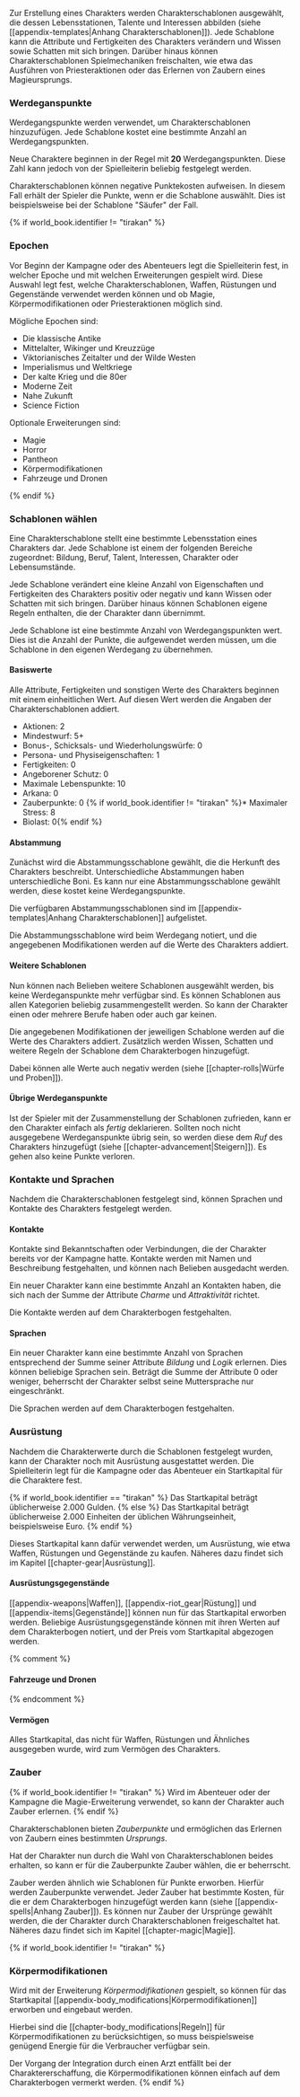 Zur Erstellung eines Charakters werden Charakterschablonen ausgewählt, die dessen Lebensstationen, Talente und Interessen abbilden (siehe [[appendix-templates|Anhang Charakterschablonen]]). Jede Schablone kann die Attribute und Fertigkeiten des Charakters verändern und Wissen sowie Schatten mit sich bringen. Darüber hinaus können Charakterschablonen Spielmechaniken freischalten, wie etwa das Ausführen von Priesteraktionen oder das Erlernen von Zaubern eines Magieursprungs.

### Werdeganspunkte

Werdegangspunkte werden verwendet, um Charakterschablonen hinzuzufügen. Jede Schablone kostet eine bestimmte Anzahl an Werdegangspunkten.

Neue Charaktere beginnen in der Regel mit **20** Werdegangspunkten. Diese Zahl kann jedoch von der Spielleiterin beliebig festgelegt werden.

Charakterschablonen können negative Punktekosten aufweisen. In diesem Fall erhält der Spieler die Punkte, wenn er die Schablone auswählt. Dies ist beispielsweise bei der Schablone "Säufer" der Fall.

{% if world_book.identifier != "tirakan" %}
### Epochen

Vor Beginn der Kampagne oder des Abenteuers legt die Spielleiterin fest, in welcher Epoche und mit welchen Erweiterungen gespielt wird. Diese Auswahl legt fest, welche Charakterschablonen, Waffen, Rüstungen und Gegenstände verwendet werden können und ob Magie, Körpermodifikationen oder Priesteraktionen möglich sind.

Mögliche Epochen sind:

* Die klassische Antike
* Mittelalter, Wikinger und Kreuzzüge
* Viktorianisches Zeitalter und der Wilde Westen
* Imperialismus und Weltkriege
* Der kalte Krieg und die 80er
* Moderne Zeit
* Nahe Zukunft
* Science Fiction

Optionale Erweiterungen sind:

* Magie
* Horror
* Pantheon
* Körpermodifikationen
* Fahrzeuge und Dronen

{% endif %}

### Schablonen wählen

Eine Charakterschablone stellt eine bestimmte Lebensstation eines Charakters dar. Jede Schablone ist einem der folgenden Bereiche zugeordnet: Bildung, Beruf, Talent, Interessen, Charakter oder Lebensumstände.

Jede Schablone verändert eine kleine Anzahl von Eigenschaften und Fertigkeiten des Charakters positiv oder negativ und kann Wissen oder Schatten mit sich bringen. Darüber hinaus können Schablonen eigene Regeln enthalten, die der Charakter dann übernimmt.

Jede Schablone ist eine bestimmte Anzahl von Werdegangspunkten wert. Dies ist die Anzahl der Punkte, die aufgewendet werden müssen, um die Schablone in den eigenen Werdegang zu übernehmen.

#### Basiswerte

Alle Attribute, Fertigkeiten und sonstigen Werte des Charakters beginnen mit einem einheitlichen Wert. Auf diesen Wert werden die Angaben der Charakterschablonen addiert.

* Aktionen: 2
* Mindestwurf: 5+
* Bonus-, Schicksals- und Wiederholungswürfe: 0
* Persona- und Physiseigenschaften: 1
* Fertigkeiten: 0
* Angeborener Schutz: 0
* Maximale Lebenspunkte: 10
* Arkana: 0
* Zauberpunkte: 0
{% if world_book.identifier != "tirakan" %}* Maximaler Stress: 8
* Biolast: 0{% endif %}

#### Abstammung

Zunächst wird die Abstammungsschablone gewählt, die die Herkunft des Charakters beschreibt. Unterschiedliche Abstammungen haben unterschiedliche Boni. Es kann nur eine Abstammungsschablone gewählt werden, diese kostet keine Werdegangspunkte.

Die verfügbaren Abstammungsschablonen sind im [[appendix-templates|Anhang Charakterschablonen]] aufgelistet.

Die Abstammungsschablone wird beim Werdegang notiert, und die angegebenen Modifikationen werden auf die Werte des Charakters addiert.

#### Weitere Schablonen

Nun können nach Belieben weitere Schablonen ausgewählt werden, bis keine Werdeganspunkte mehr verfügbar sind. Es können Schablonen aus allen Kategorien beliebig zusammengestellt werden. So kann der Charakter einen oder mehrere Berufe haben oder auch gar keinen.

Die angegebenen Modifikationen der jeweiligen Schablone werden auf die Werte des Charakters addiert. Zusätzlich werden Wissen, Schatten und weitere Regeln der Schablone dem Charakterbogen hinzugefügt.

Dabei können alle Werte auch negativ werden (siehe [[chapter-rolls|Würfe und Proben]]).

#### Übrige Werdeganspunkte

Ist der Spieler mit der Zusammenstellung der Schablonen zufrieden, kann er den Charakter einfach als *fertig* deklarieren. Sollten noch nicht ausgegebene Werdeganspunkte übrig sein, so werden diese dem *Ruf* des Charakters hinzugefügt (siehe [[chapter-advancement|Steigern]]). Es gehen also keine Punkte verloren.

### Kontakte und Sprachen

Nachdem die Charakterschablonen festgelegt sind, können Sprachen und Kontakte des Charakters festgelegt werden.

#### Kontakte

Kontakte sind Bekanntschaften oder Verbindungen, die der Charakter bereits vor der Kampagne hatte. Kontakte werden mit Namen und Beschreibung festgehalten, und können nach Belieben ausgedacht werden.

Ein neuer Charakter kann eine bestimmte Anzahl an Kontakten haben, die sich nach der Summe der Attribute *Charme* und *Attraktivität* richtet. 

Die Kontakte werden auf dem Charakterbogen festgehalten.

#### Sprachen

Ein neuer Charakter kann eine bestimmte Anzahl von Sprachen entsprechend der Summe seiner Attribute *Bildung* und *Logik* erlernen. Dies können beliebige Sprachen sein. Beträgt die Summe der Attribute 0 oder weniger, beherrscht der Charakter selbst seine Muttersprache nur eingeschränkt.

Die Sprachen werden auf dem Charakterbogen festgehalten.

### Ausrüstung

Nachdem die Charakterwerte durch die Schablonen festgelegt wurden, kann der Charakter noch mit Ausrüstung ausgestattet werden. Die Spielleiterin legt für die Kampagne oder das Abenteuer ein Startkapital für die Charaktere fest.

{% if world_book.identifier == "tirakan" %}
Das Startkapital beträgt üblicherweise 2.000 Gulden.
{% else %}
Das Startkapital beträgt üblicherweise 2.000 Einheiten der üblichen Währungseinheit, beispielsweise Euro.
{% endif %}

Dieses Startkapital kann dafür verwendet werden, um Ausrüstung, wie etwa Waffen, Rüstungen und Gegenstände zu kaufen. Näheres dazu findet sich im Kapitel [[chapter-gear|Ausrüstung]].

#### Ausrüstungsgegenstände

[[appendix-weapons|Waffen]], [[appendix-riot_gear|Rüstung]] und [[appendix-items|Gegenstände]] können nun für das Startkapital erworben werden. Beliebige Ausrüstungsgegenstände können mit ihren Werten auf dem Charakterbogen notiert, und der Preis vom Startkapital abgezogen werden.

{% comment %}
#### Fahrzeuge und Dronen
{% endcomment %}

#### Vermögen

Alles Startkapital, das nicht für Waffen, Rüstungen und Ähnliches ausgegeben wurde, wird zum Vermögen des Charakters.

### Zauber

{% if world_book.identifier != "tirakan" %}
Wird im Abenteuer oder der Kampagne die Magie-Erweiterung verwendet, so kann der Charakter auch Zauber erlernen.
{% endif %}

Charakterschablonen bieten *Zauberpunkte* und ermöglichen das Erlernen von Zaubern eines bestimmten *Ursprungs*.

Hat der Charakter nun durch die Wahl von Charakterschablonen beides erhalten, so kann er für die Zauberpunkte Zauber wählen, die er beherrscht.

Zauber werden ähnlich wie Schablonen für Punkte erworben. Hierfür werden Zauberpunkte verwendet. Jeder Zauber hat bestimmte Kosten, für die er dem Charakterbogen hinzugefügt werden kann (siehe [[appendix-spells|Anhang Zauber]]). Es können nur Zauber der Ursprünge gewählt werden, die der Charakter durch Charakterschablonen freigeschaltet hat. Näheres dazu findet sich im Kapitel [[chapter-magic|Magie]].

{% if world_book.identifier != "tirakan" %}
### Körpermodifikationen

Wird mit der Erweiterung *Körpermodifikationen* gespielt, so können für das Startkapital [[appendix-body_modifications|Körpermodifikationen]] erworben und eingebaut werden.

Hierbei sind die [[chapter-body_modifications|Regeln]] für Körpermodifikationen zu berücksichtigen, so muss beispielsweise genügend Energie für die Verbraucher verfügbar sein.

Der Vorgang der Integration durch einen Arzt entfällt bei der Charaktererschaffung, die Körpermodifikationen können einfach auf dem Charakterbogen vermerkt werden.
{% endif %}
